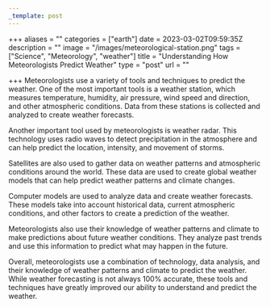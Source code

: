 ```yaml
---
_template: post
---
```




+++
aliases = ""
categories = ["earth"]
date = 2023-03-02T09:59:35Z
description = ""
image = "/images/meteorological-station.png"
tags = ["Science", "Meteorology", "weather"]
title = "Understanding How Meteorologists Predict Weather"
type = "post"
url = ""

+++
Meteorologists use a variety of tools and techniques to predict the weather. One of the most important tools is a weather station, which measures temperature, humidity, air pressure, wind speed and direction, and other atmospheric conditions. Data from these stations is collected and analyzed to create weather forecasts.

Another important tool used by meteorologists is weather radar. This technology uses radio waves to detect precipitation in the atmosphere and can help predict the location, intensity, and movement of storms.

Satellites are also used to gather data on weather patterns and atmospheric conditions around the world. These data are used to create global weather models that can help predict weather patterns and climate changes.

Computer models are used to analyze data and create weather forecasts. These models take into account historical data, current atmospheric conditions, and other factors to create a prediction of the weather.

Meteorologists also use their knowledge of weather patterns and climate to make predictions about future weather conditions. They analyze past trends and use this information to predict what may happen in the future.

Overall, meteorologists use a combination of technology, data analysis, and their knowledge of weather patterns and climate to predict the weather. While weather forecasting is not always 100% accurate, these tools and techniques have greatly improved our ability to understand and predict the weather.
